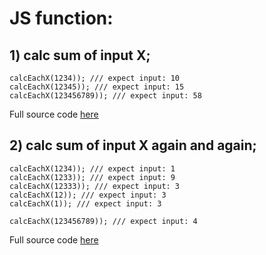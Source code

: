 # JS function:

## 1) calc sum of input X;

```
calcEachX(1234)); /// expect input: 10
calcEachX(12345)); /// expect input: 15
calcEachX(123456789)); /// expect input: 58

```
Full source code <a href="#">here</a>

## 2) calc sum of input X again and again;

```
calcEachX(1234)); /// expect input: 1
calcEachX(1233)); /// expect input: 9
calcEachX(12333)); /// expect input: 3
calcEachX(12)); /// expect input: 3
calcEachX(1)); /// expect input: 3

calcEachX(123456789)); /// expect input: 4

```
Full source code <a href="#">here</a>
